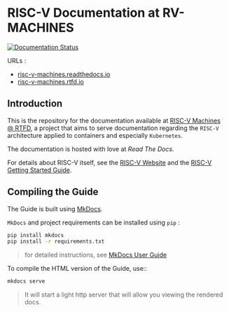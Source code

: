 # RISC-V Documentation at RV-MACHINES

[![Documentation Status](https://readthedocs.org/projects/risc-v-machines/badge/?version=latest)](https://risc-v-machines.readthedocs.io/en/latest/?badge=latest)

URLs :
 * [risc-v-machines.readthedocs.io](https://risc-v-machines.readthedocs.io/)
 * [risc-v-machines.rtfd.io](https://risc-v-machines.rtfd.io/)

## Introduction

This is the repository for the documentation available at [RISC-V Machines @ RTFD](http://risc-v-machines.rtfd.io/), a project that aims to serve documentation regarding the `RISC-V` architecture applied to containers and especially `Kubernetes`.

The documentation is hosted with love at *Read The Docs*.

For details about RISC-V itself, see the [RISC-V Website](https://riscv.org) and the [RISC-V Getting Started Guide](https://risc-v-getting-started-guide.readthedocs.io/en/latest/index.html).

## Compiling the Guide

The Guide is built using [MkDocs](https://www.mkdocs.org/).

`MkDocs` and project requirements can be installed using `pip` :

```bash
pip install mkdocs
pip install -r requirements.txt
```
> for detailed instructions, see [MkDocs User Guide](https://www.mkdocs.org/user-guide/writing-your-docs/)

To compile the HTML version of the Guide, use::

```bash
mkdocs serve
```

> It will start a light http server that will allow you viewing the rendered docs.